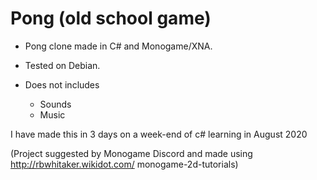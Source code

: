 Pong (old school game)
====

* Pong clone made in C# and Monogame/XNA.
* Tested on Debian.

* Does not includes
  - Sounds
  - Music

I have made this in 3 days on a week-end of c# learning in August 2020
 
(Project suggested by Monogame Discord and made using http://rbwhitaker.wikidot.com/ monogame-2d-tutorials)
